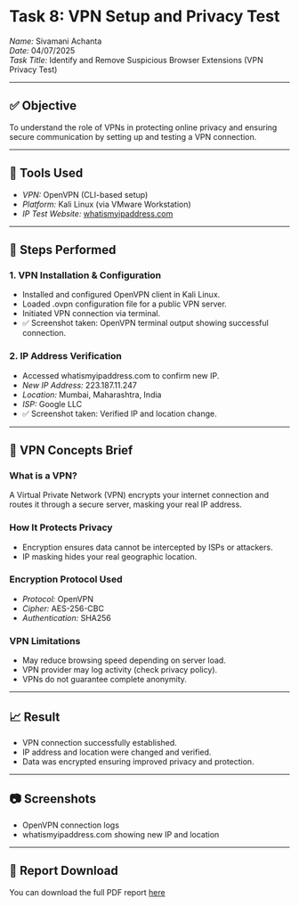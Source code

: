 # Task 8: VPN Setup and Privacy Test

*Name:* Sivamani Achanta  
*Date:* 04/07/2025  
*Task Title:* Identify and Remove Suspicious Browser Extensions (VPN Privacy Test)

---

## ✅ Objective

To understand the role of VPNs in protecting online privacy and ensuring secure communication by setting up and testing a VPN connection.

---

## 🧰 Tools Used

- *VPN:* OpenVPN (CLI-based setup)  
- *Platform:* Kali Linux (via VMware Workstation)  
- *IP Test Website:* [whatismyipaddress.com](https://whatismyipaddress.com)

---

## 🧪 Steps Performed

### 1. VPN Installation & Configuration

- Installed and configured OpenVPN client in Kali Linux.  
- Loaded .ovpn configuration file for a public VPN server.  
- Initiated VPN connection via terminal.  
- ✅ Screenshot taken: OpenVPN terminal output showing successful connection.

### 2. IP Address Verification

- Accessed whatismyipaddress.com to confirm new IP.  
- *New IP Address:* 223.187.11.247  
- *Location:* Mumbai, Maharashtra, India  
- *ISP:* Google LLC  
- ✅ Screenshot taken: Verified IP and location change.

---

## 🔐 VPN Concepts Brief

### What is a VPN?

A Virtual Private Network (VPN) encrypts your internet connection and routes it through a secure server, masking your real IP address.

### How It Protects Privacy

- Encryption ensures data cannot be intercepted by ISPs or attackers.  
- IP masking hides your real geographic location.

### Encryption Protocol Used

- *Protocol:* OpenVPN  
- *Cipher:* AES-256-CBC  
- *Authentication:* SHA256

### VPN Limitations

- May reduce browsing speed depending on server load.  
- VPN provider may log activity (check privacy policy).  
- VPNs do not guarantee complete anonymity.

---

## 📈 Result

- VPN connection successfully established.  
- IP address and location were changed and verified.  
- Data was encrypted ensuring improved privacy and protection.

---

## 📷 Screenshots

- OpenVPN connection logs  
- whatismyipaddress.com showing new IP and location

---

## 📄 Report Download

You can download the full PDF report [here](./Task_8_Report_VPN_Setup_Sivamani_Achanta.pdf)
